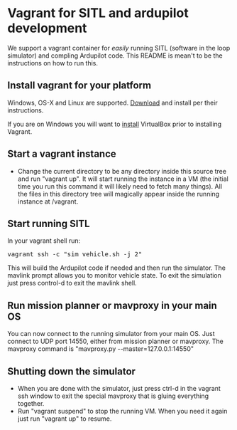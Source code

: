 # Vagrant for SITL and ardupilot development

We support a vagrant container for _easily_ running SITL (software in the loop simulator) and compling Ardupilot code.
This README is mean't to be the instructions on how to run this.

## Install vagrant for your platform

Windows, OS-X and Linux are supported.  [Download](https://www.vagrantup.com/downloads.html) and install per their instructions.

If you are on Windows you will want to [install](https://www.virtualbox.org/wiki/Downloads) VirtualBox prior to installing Vagrant.

## Start a vagrant instance

* Change the current directory to be any directory inside this source tree and run "vagrant up".  It will start running the instance
in a VM (the initial time you run this command it will likely need to fetch many things).  All the files in this directory tree will
magically appear inside the running instance at /vagrant.  

## Start running SITL

In your vagrant shell run:
<pre>
vagrant ssh -c "sim_vehicle.sh -j 2"
</pre>
This will build the Ardupilot code if needed and then run the simulator.  The mavlink prompt allows you to monitor vehicle state.  To exit
the simulation just press control-d to exit the mavlink shell.

## Run mission planner or mavproxy in your main OS

You can now connect to the running simulator from your main OS.  Just connect to UDP port 14550, either from mission planner or mavproxy. 
The mavproxy command is "mavproxy.py --master=127.0.0.1:14550"

## Shutting down the simulator

* When you are done with the simulator, just press ctrl-d in the vagrant ssh window to exit the special mavproxy that is gluing everything together.
* Run "vagrant suspend" to stop the running VM.  When you need it again just run "vagrant up" to resume.

